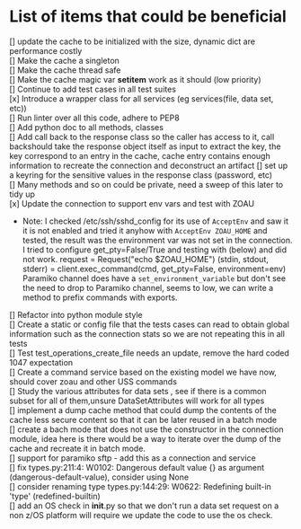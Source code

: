 # List of items that could be beneficial

[] update the cache to be initialized with the size, dynamic dict are performance costly  
[] Make the cache a singleton  
[] Make the cache thread safe  
[] Make the cache magic var __setitem__ work as it should (low priority)  
[] Continue to add test cases in all test suites  
[x] Introduce a wrapper class for all services (eg services(file, data set, etc))  
[] Run linter over all this code, adhere to PEP8  
[] Add python doc to all methods, classes  
[] Add call back to the response class so the caller has access to it, call backshould take the response object itself as input to extract the key, the key correspond to an entry in the cache, cache entry contains enough information to recreate the connection and deconstruct an artifact
[] set up a keyring for the sensitive values in the response class (password, etc)  
[] Many methods and so on could be private, need a sweep of this later to tidy up  
[x] Update the connection to support env vars and test with ZOAU  
- Note: I checked /etc/ssh/sshd_config for its use of `AcceptEnv` and saw it it is not enabled and tried it anyhow with `AcceptEnv ZOAU_HOME` and tested, the result was the environment var was not set in the connection. I tried to configure get_pty=False/True and testing with (below) and did not work.
  request = Request("echo $ZOAU_HOME")
  (stdin, stdout, stderr) = client.exec_command(cmd, get_pty=False, environment=env)
  Paramiko channel does have a `set_environment_variable` but don't see the need to drop to Paramiko channel, seems to low, we can write a method to prefix commands with exports.

[] Refactor into python module style  
[] Create a static or config file that the tests cases can read to obtain global information such as the connection stats so we are not repeating this in all tests  
[] Test test_operations_create_file needs an update, remove the hard coded 1047 expectation  
[] Create a command service based on the existing model we have now, should cover zoau and other USS commands  
[] Study the various attributes for data sets , see if there is a common subset for all of them,unsure DataSetAttributes will work for all types  
[] implement a dump cache method that could dump the contents of the cache less secure content so that it can be later reused in a batch mode  
[] create  a bach mode that does not use the constructor in the connection module, idea here is there would be a way to iterate over the dump of the cache and recreate it in  batch mode.  
[] support for paramiko sftp - add this as a connection and service  
[] fix types.py:211:4: W0102: Dangerous default value {} as argument (dangerous-default-value), consider using None  
[] consider renaming type types.py:144:29: W0622: Redefining built-in 'type' (redefined-builtin)  
[] add an OS check in __init__.py so that we don't run a data set request on a non z/OS platform will require we update the code to use the os check.  
